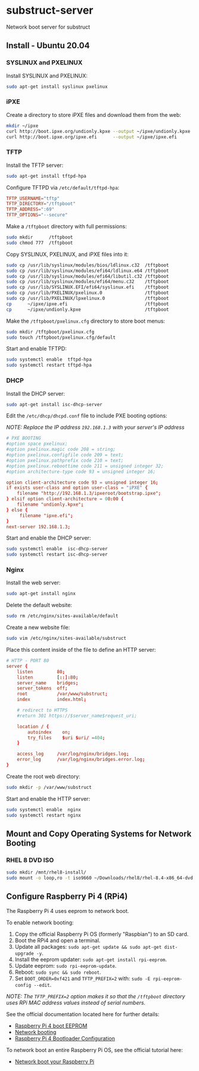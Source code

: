 # substruct-server
Network boot server for substruct

## Install - Ubuntu 20.04

### SYSLINUX and PXELINUX

Install SYSLINUX and PXELINUX:

```sh
sudo apt-get install syslinux pxelinux
```

### iPXE

Create a directory to store iPXE files and download them from the web:

```sh
mkdir ~/ipxe
curl http://boot.ipxe.org/undionly.kpxe --output ~/ipxe/undionly.kpxe
curl http://boot.ipxe.org/ipxe.efi      --output ~/ipxe/ipxe.efi
```

### TFTP

Install the TFTP server:

```sh
sudo apt-get install tftpd-hpa
```

Configure TFTPD via `/etc/default/tftpd-hpa`:

```conf
TFTP_USERNAME="tftp"
TFTP_DIRECTORY="/tftpboot"
TFTP_ADDRESS=":69"
TFTP_OPTIONS="--secure"
```

Make a `/tftpboot` directory with full permissions:

```sh
sudo mkdir      /tftpboot
sudo chmod 777  /tftpboot
```

Copy SYSLINUX, PXELINUX, and iPXE files into it:

```sh
sudo cp /usr/lib/syslinux/modules/bios/ldlinux.c32  /tftpboot
sudo cp /usr/lib/syslinux/modules/efi64/ldlinux.e64 /tftpboot
sudo cp /usr/lib/syslinux/modules/efi64/libutil.c32 /tftpboot
sudo cp /usr/lib/syslinux/modules/efi64/menu.c32    /tftpboot
sudo cp /usr/lib/SYSLINUX.EFI/efi64/syslinux.efi    /tftpboot
sudo cp /usr/lib/PXELINUX/pxelinux.0                /tftpboot
sudo cp /usr/lib/PXELINUX/lpxelinux.0               /tftpboot
cp      ~/ipxe/ipxe.efi                             /tftpboot
cp      ~/ipxe/undionly.kpxe                        /tftpboot
```

Make the `/tftpboot/pxelinux.cfg` directory to store boot menus:

```sh
sudo mkdir /tftpboot/pxelinux.cfg
sudo touch /tftpboot/pxelinux.cfg/default
```

Start and enable TFTPD:
```sh
sudo systemctl enable  tftpd-hpa
sudo systemctl restart tftpd-hpa
```

### DHCP

Install the DHCP server:

```sh
sudo apt-get install isc-dhcp-server
```

Edit the `/etc/dhcp/dhcpd.conf` file to include PXE booting options:

*NOTE: Replace the IP address `192.168.1.3` with your server's IP address*

```conf
# PXE BOOTING
#option space pxelinux;
#option pxelinux.magic code 208 = string;
#option pxelinux.configfile code 209 = text;
#option pxelinux.pathprefix code 210 = text;
#option pxelinux.reboottime code 211 = unsigned integer 32;
#option architecture-type code 93 = unsigned integer 16;

option client-architecture code 93 = unsigned integer 16;
if exists user-class and option user-class = "iPXE" {
    filename "http://192.168.1.3/ipxeroot/bootstrap.ipxe";
} elsif option client-architecture = 00:00 {
    filename "undionly.kpxe";
} else {
     filename "ipxe.efi";
}
next-server 192.168.1.3;
```

Start and enable the DHCP server:
```sh
sudo systemctl enable  isc-dhcp-server
sudo systemctl restart isc-dhcp-server
```

### Nginx

Install the web server:

```sh
sudo apt-get install nginx
```

Delete the default website:
```sh
sudo rm /etc/nginx/sites-available/default
```

Create a new website file:
```sh
sudo vim /etc/nginx/sites-available/substruct
```

Place this content inside of the file to define an HTTP server:

```conf
# HTTP - PORT 80
server {
    listen         80;
    listen         [::]:80;
    server_name    bridges;
    server_tokens  off;
    root           /var/www/substruct;
    index          index.html;

    # redirect to HTTPS
    #return 301 https://$server_name$request_uri;

    location / {
        autoindex    on;
        try_files    $uri $uri/ =404;
    }

    access_log     /var/log/nginx/bridges.log;
    error_log      /var/log/nginx/bridges.error.log;
}
```

Create the root web directory:
```sh
sudo mkdir -p /var/www/substruct
```

Start and enable the HTTP server:
```sh
sudo systemctl enable  nginx
sudo systemctl restart nginx
```

## Mount and Copy Operating Systems for Network Booting

### RHEL 8 DVD ISO
```sh
sudo mkdir /mnt/rhel8-install/
sudo mount -o loop,ro -t iso9660 ~/Downloads/rhel8/rhel-8.4-x86_64-dvd.iso /mnt/rhel8-install/
```



## Configure Raspberry Pi 4 (RPi4)

The Raspberry Pi 4 uses eeprom to network boot.

To enable network booting:

1. Copy the official Raspberry Pi OS (formerly "Raspbian") to an SD card.
2. Boot the RPi4 and open a terminal.
3. Update all packages: `sudo apt-get update && sudo apt-get dist-upgrade -y`.
4. Install the eeprom updater: `sudo apt-get install rpi-eeprom`.
5. Update eeprom: `sudo rpi-eeprom-update`.
6. Reboot: `sudo sync && sudo reboot`.
6. Set `BOOT_ORDER=0xf421` and `TFTP_PREFIX=2` with: `sudo -E rpi-eeprom-config --edit`.

*NOTE: The `TFTP_PREFIX=2` option makes it so that the `/tftpboot` directory uses RPi MAC address values instead of serial numbers.*

See the official documentation located here for further details:
- [Raspberry Pi 4 boot EEPROM](https://www.raspberrypi.org/documentation/hardware/raspberrypi/booteeprom.md)
- [Network booting](https://www.raspberrypi.org/documentation/hardware/raspberrypi/bootmodes/net.md)
- [Raspberry Pi 4 Bootloader Configuration](https://www.raspberrypi.org/documentation/computers/raspberry-pi.html#raspberry-pi-4-bootloader-configuration)

To network boot an entire Raspberry Pi OS, see the official tutorial here:
- [Network boot your Raspberry Pi](https://www.raspberrypi.org/documentation/hardware/raspberrypi/bootmodes/net_tutorial.md)